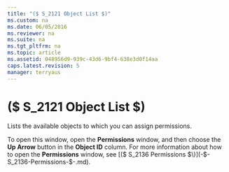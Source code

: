 ```yaml
---
title: "($ S_2121 Object List $)"
ms.custom: na
ms.date: 06/05/2016
ms.reviewer: na
ms.suite: na
ms.tgt_pltfrm: na
ms.topic: article
ms.assetid: 048956d9-939c-43d6-9bf4-638e3d0f14aa
caps.latest.revision: 5
manager: terryaus
---
```

# ($ S_2121 Object List $)
Lists the available objects to which you can assign permissions.  
  
 To open this window, open the **Permissions** window, and then choose the **Up Arrow** button in the **Object ID** column. For more information about how to open the **Permissions** window, see [\($ S\_2136 Permissions $\)](-$-S_2136-Permissions-$-.md).